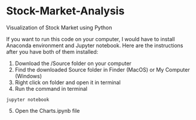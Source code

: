 # Stock-Market-Analysis
Visualization of Stock Market using Python

If you want to run this code on your computer, I would have to install Anaconda environment and Jupyter notebook. Here are the instructions after you have both of them installed:

1. Download the /Source folder on your computer
2. Find the downloaded Source folder in Finder (MacOS) or My Computer (Windows)
3. Right click on folder and open it in terminal
4. Run the command in terminal 
```
jupyter notebook
```

5. Open the Charts.ipynb file
